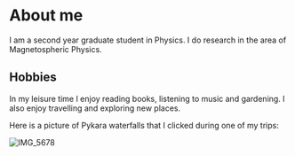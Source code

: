 # About me
 I am a second year graduate student in Physics. I do research in the area of Magnetospheric Physics.

## Hobbies
In my leisure time I enjoy reading books, listening to music and gardening.
I also enjoy travelling and exploring new places.


Here is a picture of Pykara waterfalls that I clicked  during one of my trips:

![IMG_5678](https://user-images.githubusercontent.com/123658840/214914099-92820973-3a41-4849-9ec9-3bdbb3102066.jpg)
